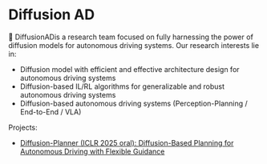 # Diffusion AD

:raised_hands: DiffusionAD​​ is a research team ​​focused on fully harnessing​​ the power of ​​diffusion models​​ for autonomous driving systems. Our ​​research interests​​ lie in:

- ​​Diffusion model with efficient and effective architecture design​​ for ​​​​autonomous driving systems
- Diffusion-based IL/RL algorithms​​ for ​​generalizable and robust​​ autonomous driving systems
- ​​Diffusion-based​​ autonomous driving systems (​​Perception-Planning / End-to-End / VLA​​)

Projects:

- [Diffusion-Planner (ICLR 2025 oral): Diffusion-Based Planning for Autonomous Driving with Flexible Guidance](https://github.com/DiffusionAD/Diffusion-Planner)
